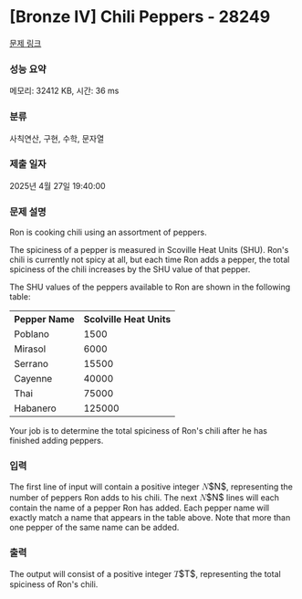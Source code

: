 # [Bronze IV] Chili Peppers - 28249 

[문제 링크](https://www.acmicpc.net/problem/28249) 

### 성능 요약

메모리: 32412 KB, 시간: 36 ms

### 분류

사칙연산, 구현, 수학, 문자열

### 제출 일자

2025년 4월 27일 19:40:00

### 문제 설명

<p>Ron is cooking chili using an assortment of peppers.</p>

<p>The spiciness of a pepper is measured in Scoville Heat Units (SHU). Ron's chili is currently not spicy at all, but each time Ron adds a pepper, the total spiciness of the chili increases by the SHU value of that pepper.</p>

<p>The SHU values of the peppers available to Ron are shown in the following table:</p>

<table class="table table-bordered table-center-30 th-center td-center">
	<tbody>
		<tr>
			<th>Pepper Name</th>
			<th>Scolville Heat Units</th>
		</tr>
		<tr>
			<td>Poblano</td>
			<td>1500</td>
		</tr>
		<tr>
			<td>Mirasol</td>
			<td>6000</td>
		</tr>
		<tr>
			<td>Serrano</td>
			<td>15500</td>
		</tr>
		<tr>
			<td>Cayenne</td>
			<td>40000</td>
		</tr>
		<tr>
			<td>Thai</td>
			<td>75000</td>
		</tr>
		<tr>
			<td>Habanero</td>
			<td>125000</td>
		</tr>
	</tbody>
</table>

<p>Your job is to determine the total spiciness of Ron's chili after he has finished adding peppers.</p>

### 입력 

 <p>The first line of input will contain a positive integer <mjx-container class="MathJax" jax="CHTML" style="font-size: 109%; position: relative;"><mjx-math class="MJX-TEX" aria-hidden="true"><mjx-mi class="mjx-i"><mjx-c class="mjx-c1D441 TEX-I"></mjx-c></mjx-mi></mjx-math><mjx-assistive-mml unselectable="on" display="inline"><math xmlns="http://www.w3.org/1998/Math/MathML"><mi>N</mi></math></mjx-assistive-mml><span aria-hidden="true" class="no-mathjax mjx-copytext">$N$</span></mjx-container>, representing the number of peppers Ron adds to his chili. The next <mjx-container class="MathJax" jax="CHTML" style="font-size: 109%; position: relative;"><mjx-math class="MJX-TEX" aria-hidden="true"><mjx-mi class="mjx-i"><mjx-c class="mjx-c1D441 TEX-I"></mjx-c></mjx-mi></mjx-math><mjx-assistive-mml unselectable="on" display="inline"><math xmlns="http://www.w3.org/1998/Math/MathML"><mi>N</mi></math></mjx-assistive-mml><span aria-hidden="true" class="no-mathjax mjx-copytext">$N$</span></mjx-container> lines will each contain the name of a pepper Ron has added. Each pepper name will exactly match a name that appears in the table above. Note that more than one pepper of the same name can be added.</p>

### 출력 

 <p>The output will consist of a positive integer <mjx-container class="MathJax" jax="CHTML" style="font-size: 109%; position: relative;"><mjx-math class="MJX-TEX" aria-hidden="true"><mjx-mi class="mjx-i"><mjx-c class="mjx-c1D447 TEX-I"></mjx-c></mjx-mi></mjx-math><mjx-assistive-mml unselectable="on" display="inline"><math xmlns="http://www.w3.org/1998/Math/MathML"><mi>T</mi></math></mjx-assistive-mml><span aria-hidden="true" class="no-mathjax mjx-copytext">$T$</span></mjx-container>, representing the total spiciness of Ron's chili.</p>

